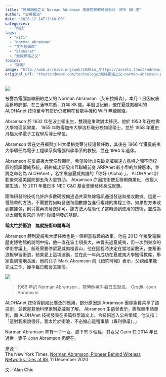 ```yaml
---
title: "無線網絡之父 Norman Abramson 皮膚癌移轉肺部逝世　終年 88 歲"
author: "立場報道"
date: "2020-12-14T11:48:00"
categories:
  - "科技"
tags:
  - "wifi"
  - "norman abramson"
  - "艾布拉姆森"
  - "alohanet"
  - "無線網絡之父"
topics:
  - "訃聞"
image: "http://web.archive.org/web/2020im_/https://assets.thestandnews.com/media/photos/20201214-22_yxvVz_gydAniJ.png"
original_url: "thestandnews.com/technology/無線網絡之父-norman-abramson-皮膚癌移轉肺部逝世-終年-88-歲"
---
```

![](http://web.archive.org/web/2020im_/https://assets.thestandnews.com/media/photos/20201214-22_yxvVz_gydAniJ.png)

被譽為電腦無線網絡之父的 Norman Abramson（艾布拉姆森），本月 1 日因皮膚癌移轉肺部，在三藩市病逝，終年 88 歲。半個世紀前，他在夏威夷發明的 ALOHAnet 技術至今有部份仍被用在智能手機和 WiFi 無線網絡。

Abramson 於 1932 年在波士頓出生，雙親是東歐猶太移民。他於 1953 年在哈佛大學物理系畢業、 1955 年取得加州大學洛杉磯分校物理碩士，並於 1958 年獲史丹福大學電子工程學系博士學位。

Abramson 曾在史丹福與加州大學柏克萊分校短暫任教，其後在 1966 年獲夏威夷大學騁任為電子工程學系與電腦科學學系的教授，並在 1994 年退休。

Abramson 在夏威夷大學任教期間，希望設計出突破夏威夷遠方島嶼之間不同校區的資訊傳輸系統，最終成功研發出互聯網前身 ARPAnet 較小型的無線版本，並將之命名為 ALOHAnet ，名字來自夏威夷語的「你好 (Aloha) 」， ALOHAnet 計劃後來獲美國防部五角大廈贊助。 Abramson 亦因技術使互聯網商業化，改變人類生活，於 2011 年獲日本 NEC C&C 基金會頒發終身成就獎。

團隊研發的技術允許許多數碼設備通過共享無線電訊通道發送和接收數據。這是一種簡單的方法，不需要對何時發送每個數據包進行複雜的排程工作。如果對方未收到數據包，則只需再次發送即可。該方法大幅簡化了當時通訊使用的技術，並成為以太網和後來的 WiFi 後續開發的基礎。

**稱太忙於衝浪　無就技術申請專利**

Abramson 轉到夏威夷大學任教也是一個相當有趣的故事。他在 2013 年接受電腦歷史博物館的訪問中指，他一直在波士頓長大，未曾去過夏威夷，但一次到東京的學術會議上，航班需要停留夏威夷檀香山，他在回程時決定在當地留數天，並租衝浪板學習衝浪，結果愛上這項運動，並在此一年內成功在夏威夷大學獲得教席，舉家搬到當地長居。他的兒子 Mark Abramson 向《紐約時報》表示，父親如果能完成工作，幾乎每日都會去衝浪。

![](http://web.archive.org/web/2020im_/https://assets.thestandnews.com/media/photos/merlin_180880656_384aa02f-595f-417c-a901-e6f2e8ec97b2-superJumbo_4Wjj2_aTREtpB.jpg)
> 1968 年的 Norman Abramson ，當時他幾乎每日去衝浪。 Credit: Joan Abramson

ALOHAnet 技術得到如此廣泛的應用，部分原因是 Abramson 團隊免費共享了該技術，並歡迎其他科學家到夏威夷了解。 Abramson 生前曾表示，團隊無申請專利，而 ALOHAnet 技術發表在多篇科學論文上，令技術進入公共領域，他又指：「這對我來說很好。我太忙於衝浪，不必擔心這種事情（專利爭議）。」

Norman Abramson 育有一子一女、膝下有 3 個孫，其女兒 Carin 在 2014 年已過世，妻子 Joan Abramson 仍健在。

來源：  
The New York Times, [Norman Abramson, Pioneer Behind Wireless Networks, Dies at 88](http://web.archive.org/web/20211229133257/https://www.nytimes.com/2020/12/11/technology/norman-abramson-dead.html), 11 December 2020

文／Alan Chiu